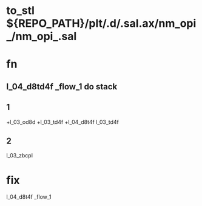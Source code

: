 # to_stl ${REPO_PATH}/plt/.d/.sal.ax/nm_opi_/nm_opi_.sal 

# fn

## l_04_d8td4f _flow_1 do stack

## 1
+l_03_od8d
+l_03_td4f
+l_04_d8t4f
l_03_td4f
## 2
l_03_zbcpl

# fix 
l_04_d8t4f _flow_1



